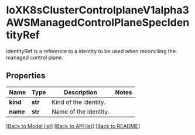 # IoXK8sClusterControlplaneV1alpha3AWSManagedControlPlaneSpecIdentityRef

IdentityRef is a reference to a identity to be used when reconciling the managed control plane.
## Properties
Name | Type | Description | Notes
------------ | ------------- | ------------- | -------------
**kind** | **str** | Kind of the identity. | 
**name** | **str** | Name of the identity. | 

[[Back to Model list]](../README.md#documentation-for-models) [[Back to API list]](../README.md#documentation-for-api-endpoints) [[Back to README]](../README.md)


